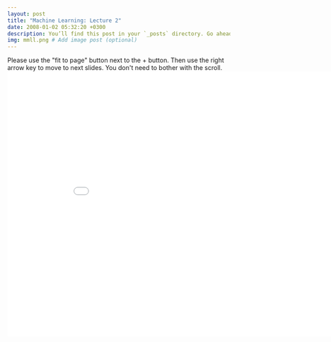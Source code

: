 ```yaml
---
layout: post
title: "Machine Learning: Lecture 2"
date: 2008-01-02 05:32:20 +0300
description: You’ll find this post in your `_posts` directory. Go ahead and edit it and re-build the site to see your changes. # Add post description (optional)
img: mmll.png # Add image post (optional)
---
```

Please use the "fit to page" button next to the + button. Then use the right arrow key to move to next slides. You don't need to bother with the scroll.
<embed src="/assets/pdfs/ML_Lecture_2___PAC_Learnability.pdf" width="900px" height="600px" />
